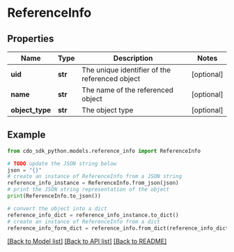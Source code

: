 # ReferenceInfo


## Properties

Name | Type | Description | Notes
------------ | ------------- | ------------- | -------------
**uid** | **str** | The unique identifier of the referenced object | [optional] 
**name** | **str** | The name of the referenced object | [optional] 
**object_type** | **str** | The object type | [optional] 

## Example

```python
from cdo_sdk_python.models.reference_info import ReferenceInfo

# TODO update the JSON string below
json = "{}"
# create an instance of ReferenceInfo from a JSON string
reference_info_instance = ReferenceInfo.from_json(json)
# print the JSON string representation of the object
print(ReferenceInfo.to_json())

# convert the object into a dict
reference_info_dict = reference_info_instance.to_dict()
# create an instance of ReferenceInfo from a dict
reference_info_form_dict = reference_info.from_dict(reference_info_dict)
```
[[Back to Model list]](../README.md#documentation-for-models) [[Back to API list]](../README.md#documentation-for-api-endpoints) [[Back to README]](../README.md)


